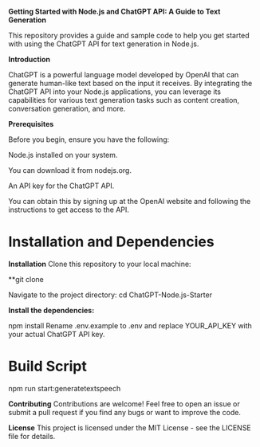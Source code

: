 **Getting Started with Node.js and ChatGPT API: A Guide to Text Generation**

This repository provides a guide and sample code to help you get started with using the ChatGPT API for text generation in Node.js.

**Introduction**

ChatGPT is a powerful language model developed by OpenAI that can generate human-like text based on the input it receives. 
By integrating the ChatGPT API into your Node.js applications, you can leverage its capabilities for various text generation tasks such as content creation, conversation generation, and more.

**Prerequisites**

Before you begin, ensure you have the following:

Node.js installed on your system. 

You can download it from nodejs.org.

An API key for the ChatGPT API. 

You can obtain this by signing up at the OpenAI website and following the instructions to get access to the API.

# Installation  and Dependencies 

**Installation**
Clone this repository to your local machine:

**git clone 

Navigate to the project directory:
cd ChatGPT-Node.js-Starter

**Install the dependencies:**

npm install
Rename .env.example to .env and replace YOUR_API_KEY with your actual ChatGPT API key.

# Build Script

npm run start:generatetextspeech


**Contributing**
Contributions are welcome! Feel free to open an issue or submit a pull request if you find any bugs or want to improve the code.

**License**
This project is licensed under the MIT License - see the LICENSE file for details.

